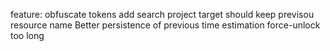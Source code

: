 feature: obfuscate tokens
add search project
target should keep previsou resource name
Better persistence of previous time estimation
force-unlock too long
